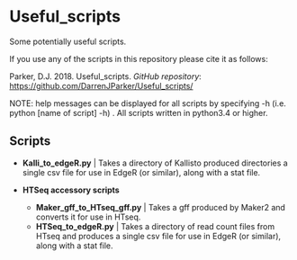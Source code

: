 # Useful_scripts

Some potentially useful scripts.

If you use any of the scripts in this repository please cite it as follows:

Parker, D.J. 2018. Useful_scripts. _GitHub repository_: https://github.com/DarrenJParker/Useful_scripts/

NOTE: help messages can be displayed for all scripts by specifying -h (i.e. python [name of script] -h) .
All scripts written in python3.4 or higher.

## Scripts

* **Kalli_to_edgeR.py** | Takes a directory of Kallisto produced directories a single csv file for use in EdgeR (or similar), along with a stat file.

* **HTSeq accessory scripts**
  * **Maker_gff_to_HTseq_gff.py** | Takes a gff produced by Maker2 and converts it for use in HTseq.
  * **HTSeq_to_edgeR.py** | Takes a directory of read count files from HTseq and produces a single csv file for use in EdgeR (or similar), along with a stat file.
